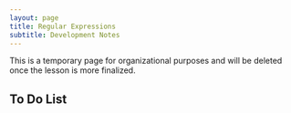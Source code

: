 ```yaml
---
layout: page
title: Regular Expressions
subtitle: Development Notes
---
```


This is a temporary page for organizational purposes and will be deleted once the lesson is more finalized.

## To Do List